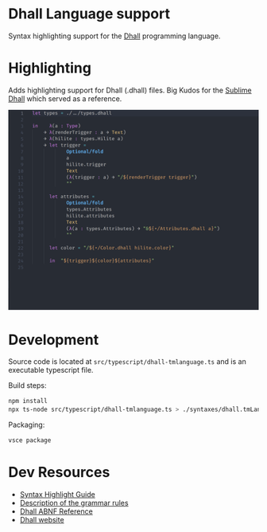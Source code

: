 # Dhall Language support

Syntax highlighting support for the [Dhall](https://dhall-lang.org) programming language.


# Highlighting
Adds highlighting support for Dhall (.dhall) files.
Big Kudos for the [Sublime Dhall](https://github.com/SQbQxeKd3JHD8/SublimeDhall) which served as a reference.


![Screenshot Highlighting](/images/highlight-example.png?raw=true)

# Development
Source code is located at `src/typescript/dhall-tmlanguage.ts` and is an executable typescript file.

Build steps:

```bash
npm install
npx ts-node src/typescript/dhall-tmlanguage.ts > ./syntaxes/dhall.tmLanguage.json
```

Packaging:

```bash
vsce package
```

# Dev Resources

* [Syntax Highlight Guide](https://code.visualstudio.com/api/language-extensions/syntax-highlight-guide)
* [Description of the grammar rules](https://macromates.com/manual/en/language_grammars)
* [Dhall ABNF Reference](https://github.com/dhall-lang/dhall-lang/blob/master/standard/dhall.abnf)
* [Dhall website](https://dhall-lang.org/)



